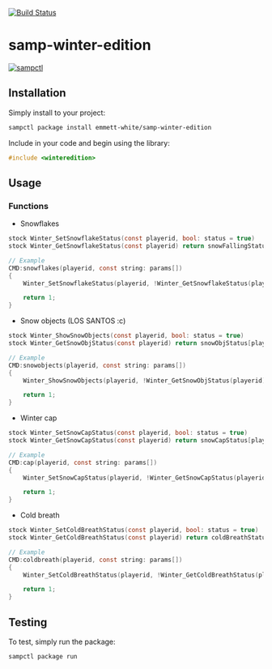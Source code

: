 [![Build Status](https://app.travis-ci.com/emmett-white/samp-winter-edition.svg?branch=main)](https://app.travis-ci.com/emmett-white/samp-winter-edition)

# samp-winter-edition

[![sampctl](https://img.shields.io/badge/sampctl-samp--winter--edition-2f2f2f.svg?style=for-the-badge)](https://github.com/emmett-white/samp-winter-edition)

## Installation

Simply install to your project:

```bash
sampctl package install emmett-white/samp-winter-edition
```

Include in your code and begin using the library:

```c
#include <winteredition>
```

## Usage

### Functions
- Snowflakes
```c
stock Winter_SetSnowflakeStatus(const playerid, bool: status = true)
stock Winter_GetSnowflakeStatus(const playerid) return snowFallingStatus[playerid];

// Example
CMD:snowflakes(playerid, const string: params[])
{
    Winter_SetSnowflakeStatus(playerid, !Winter_GetSnowflakeStatus(playerid));

    return 1;
}
```

- Snow objects (LOS SANTOS :c)
```c
stock Winter_ShowSnowObjects(const playerid, bool: status = true)
stock Winter_GetSnowObjStatus(const playerid) return snowObjStatus[playerid];

// Example
CMD:snowobjects(playerid, const string: params[])
{
    Winter_ShowSnowObjects(playerid, !Winter_GetSnowObjStatus(playerid));

    return 1;
}
```

- Winter cap
```c
stock Winter_SetSnowCapStatus(const playerid, bool: status = true)
stock Winter_GetSnowCapStatus(const playerid) return snowCapStatus[playerid];

// Example
CMD:cap(playerid, const string: params[])
{
    Winter_SetSnowCapStatus(playerid, !Winter_GetSnowCapStatus(playerid));

    return 1;
}
```

- Cold breath
```c
stock Winter_SetColdBreathStatus(const playerid, bool: status = true)
stock Winter_GetColdBreathStatus(const playerid) return coldBreathStatus[playerid];

// Example
CMD:coldbreath(playerid, const string: params[])
{
    Winter_SetColdBreathStatus(playerid, !Winter_GetColdBreathStatus(playerid));

    return 1;
}
```

## Testing

To test, simply run the package:

```bash
sampctl package run
```
